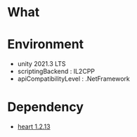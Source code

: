 # What


# Environment

- unity 2021.3 LTS
- scriptingBackend : IL2CPP
- apiCompatibilityLevel : .NetFramework


# Dependency

- [heart 1.2.13](https://github.com/pancake-llc/heart)
